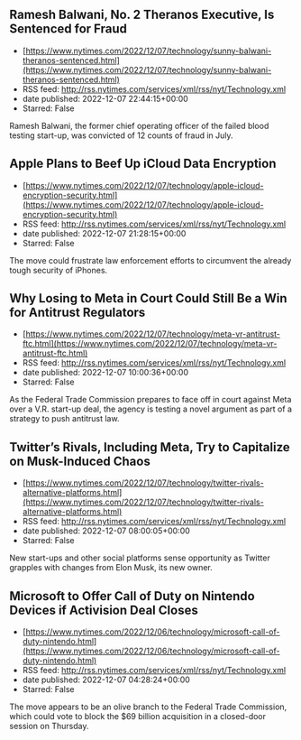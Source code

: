 ## Ramesh Balwani, No. 2 Theranos Executive, Is Sentenced for Fraud
 - [https://www.nytimes.com/2022/12/07/technology/sunny-balwani-theranos-sentenced.html](https://www.nytimes.com/2022/12/07/technology/sunny-balwani-theranos-sentenced.html)
 - RSS feed: http://rss.nytimes.com/services/xml/rss/nyt/Technology.xml
 - date published: 2022-12-07 22:44:15+00:00
 - Starred: False

Ramesh Balwani, the former chief operating officer of the failed blood testing start-up, was convicted of 12 counts of fraud in July.

## Apple Plans to Beef Up iCloud Data Encryption
 - [https://www.nytimes.com/2022/12/07/technology/apple-icloud-encryption-security.html](https://www.nytimes.com/2022/12/07/technology/apple-icloud-encryption-security.html)
 - RSS feed: http://rss.nytimes.com/services/xml/rss/nyt/Technology.xml
 - date published: 2022-12-07 21:28:15+00:00
 - Starred: False

The move could frustrate law enforcement efforts to circumvent the already tough security of iPhones.

## Why Losing to Meta in Court Could Still Be a Win for Antitrust Regulators
 - [https://www.nytimes.com/2022/12/07/technology/meta-vr-antitrust-ftc.html](https://www.nytimes.com/2022/12/07/technology/meta-vr-antitrust-ftc.html)
 - RSS feed: http://rss.nytimes.com/services/xml/rss/nyt/Technology.xml
 - date published: 2022-12-07 10:00:36+00:00
 - Starred: False

As the Federal Trade Commission prepares to face off in court against Meta over a V.R. start-up deal, the agency is testing a novel argument as part of a strategy to push antitrust law.

## Twitter’s Rivals, Including Meta, Try to Capitalize on Musk-Induced Chaos
 - [https://www.nytimes.com/2022/12/07/technology/twitter-rivals-alternative-platforms.html](https://www.nytimes.com/2022/12/07/technology/twitter-rivals-alternative-platforms.html)
 - RSS feed: http://rss.nytimes.com/services/xml/rss/nyt/Technology.xml
 - date published: 2022-12-07 08:00:05+00:00
 - Starred: False

New start-ups and other social platforms sense opportunity as Twitter grapples with changes from Elon Musk, its new owner.

## Microsoft to Offer Call of Duty on Nintendo Devices if Activision Deal Closes
 - [https://www.nytimes.com/2022/12/06/technology/microsoft-call-of-duty-nintendo.html](https://www.nytimes.com/2022/12/06/technology/microsoft-call-of-duty-nintendo.html)
 - RSS feed: http://rss.nytimes.com/services/xml/rss/nyt/Technology.xml
 - date published: 2022-12-07 04:28:24+00:00
 - Starred: False

The move appears to be an olive branch to the Federal Trade Commission, which could vote to block the $69 billion acquisition in a closed-door session on Thursday.

